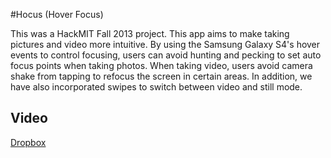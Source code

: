 #Hocus (Hover Focus)

This was a HackMIT Fall 2013 project. This app aims to make taking pictures and video more intuitive. By using the Samsung Galaxy S4's hover events to control focusing, users can avoid hunting and pecking to set auto focus points when taking photos. When taking video, users avoid camera shake from tapping to refocus the screen in certain areas. In addition, we have also incorporated swipes to switch between video and still mode.

## Video

[Dropbox](https://dl.dropboxusercontent.com/u/2043263/hackmit2.mov)
